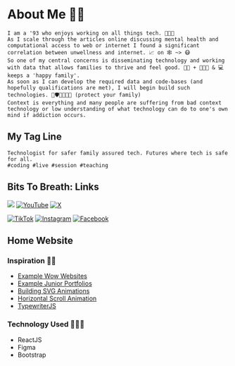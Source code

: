 # About Me 💪🏾

```paragraph
I am a '93 who enjoys working on all things tech. 👨🏾‍🔧
As I scale through the articles online discussing mental health and computational access to web or internet I found a significant correlation between unwellness and internet. 📈 on 🕸️ ~> 😷
So one of my central concerns is disseminating technology and working with data that allows families to thrive and feel good. 🤰🏾 + 👨🏾‍🍼 & 💻 keeps a 'happy family'.
As soon as I can develop the required data and code-bases (and hopefully qualifications are met), I will begin build such technologies. 🤺🛡️🧑‍🧑‍🧒‍🧒 (protect your family)
Context is everything and many people are suffering from bad context technology or low understanding of what technology can do to one's own mind if addiction occurs.
```

## My Tag Line

```paragraph
Technologist for safer family assured tech. Futures where tech is safe for all.
#coding #live #session #teaching
```

## Bits To Breath: Links

[![](https://img.shields.io/badge/linkedin-%230077B5.svg?style=for-the-badge&logo=linkedin&logoColor=white)](https://www.linkedin.com/in/bitstobreath/)
[![YouTube](https://img.shields.io/badge/YouTube-%23FF0000.svg?style=for-the-badge&logo=YouTube&logoColor=white)](https://youtube.com/@bitstobreath/)
[![X](https://img.shields.io/badge/X-%23000000.svg?style=for-the-badge&logo=X&logoColor=white)](https://x.com/bitstobreath)

[![TikTok](https://img.shields.io/badge/TikTok-%23000000.svg?style=for-the-badge&logo=TikTok&logoColor=white)](https://www.tiktok.com/@bitstobreath)
[![Instagram](https://img.shields.io/badge/Instagram-%23E4405F.svg?style=for-the-badge&logo=Instagram&logoColor=white)](https://www.instagram.com/bitstobreath/)
[![Facebook](https://img.shields.io/badge/Facebook-%231877F2.svg?style=for-the-badge&logo=Facebook&logoColor=white)](https://www.facebook.com/bits.2.breath/)

## Home Website

### Inspiration 👍🏾

 * [Example Wow Websites](https://www.youtube.com/watch?v=S7V0-QvYbdo)
 * [Example Junior Portfolios](https://www.youtube.com/watch?v=q0bca-LnDhY)
 * [Building SVG Animations](https://www.youtube.com/watch?v=gWai7fYp9PY)
 * [Horizontal Scroll Animation](https://medium.com/dailyjs/horizontal-scroll-animation-fc39ae43cbe5)
 * [TypewriterJS](https://github.com/tameemsafi/typewriterjs#readme)

### Technology Used 👨🏾‍💻

 * ReactJS
 * Figma
 * Bootstrap
